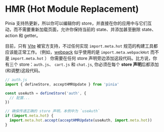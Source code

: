 # HMR (Hot Module Replacement)

Pinia 支持热更新，所以你可以编辑你的 store，并直接在你的应用中与它们互动，而不需要重新加载页面，允许你保持当前的 state、并添加甚至删除 state、action 和 getter。

目前，只有 [Vite](https://vitejs.dev/) 被官方支持，不过任何实现 `import.meta.hot` 规范的构建工具都应该能正常工作。（例如，[webpack](https://webpack.js.org/api/module-variables/#importmetawebpackhot) 似乎使用的是 `import.meta.webpackHot` 而不是 `import.meta.hot` ）
你需要在任何 store 声明旁边添加这段代码。比方说，你有三个 store：`auth.js`、 `cart.js` 和 `chat.js`, 你必须在每个 **store 声明**后都添加(和调整)这段代码。

```js
// auth.js
import { defineStore, acceptHMRUpdate } from 'pinia'

const useAuth = defineStore('auth', {
  // 配置...
})

// 确保传递正确的 store 声明，本例中为 `useAuth`
if (import.meta.hot) {
  import.meta.hot.accept(acceptHMRUpdate(useAuth, import.meta.hot))
}
```

